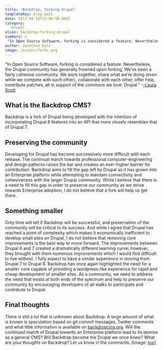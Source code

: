 ```yaml
---
title: 'Backdrop, forking Drupal'
templateKey: blog-post
date: 2013-09-18T12:06:58.000Z
category: 
  -Drupal
alias: backdrop-forking-drupal
summary: > 
 "In Open Source Software, forking is considered a feature. Nevertheless, the Drupal community has generally frowned upon forking. We’ve been a fairly cohesive community. We work together, share what we’re doing (even while we compete with each other), collaborate with each other, offer help, contribute patches, all in support of the commons we love: Drupal." --Laura Scott
author: Jonathan Dale
image: /assets/forks.png
---
```


"In Open Source Software, forking is considered a feature. Nevertheless, the Drupal community has generally frowned upon forking. We’ve been a fairly cohesive community. We work together, share what we’re doing (even while we compete with each other), collaborate with each other, offer help, contribute patches, all in support of the commons we love: Drupal." -[\-Laura Scott](http://pingv.com/blog/backdrop-forking-drupal)

What is the Backdrop CMS?
-------------------------

Backdrop is a fork of Drupal being developed with the intention of incorporating Drupal 8 features into an API that more closely resembles that of Drupal 7.

Preserving the community
------------------------

Developing for Drupal has become successively more difficult with each release. The continual march towards professional computer-engineering and design patterns raises the bar and creates an ever-higher barrier for contribution. Backdrop aims to fill the gap left by Drupal as it has grown into an Enterprise platform while attempting to maintain connectivity and cohesiveness with the larger Drupal community. While I believe that there is a need to fill this gap in order to preserve our community as we strive towards Enterprise adoption, I do not believe that a fork will help us get there.

Something smaller
-----------------

Only time will tell if Backdrop will be successful, and preservation of the community will be critical to its success. And while I agree that Drupal has reached a point of complexity which makes it economically inefficient to develop small sites on Drupal, I do not believe that removing core improvements is the best way to move forward. The improvements between Drupal 6 and 7 created a dramatically different learning curve; however, they brought with them numerous improvements which I would find difficult to live without. I fully expect to have a similar experience in moving from Drupal 7 to Drupal 8. Backdrop has once again highlighted the need for a smaller core capable of providing a wordpress-like experience for rapid and cheap development of smaller sites. As a community, we need to address the need that exists at both ends of the spectrum and help to preserve our community by encouraging developers of all walks to participate and contribute to Drupal.

Final thoughts
--------------

There is still a lot that is unknown about Backdrop. A large amount of what is known is speculation based on git commit messages, Twitter comments and what little information is available on [backdropcms.org](https://backdropcms.org/). Will the continued march of Drupal towards an Enterprise platform lead to its demise as a general CMS? Will Backdrop become the Drupal we once knew? What are your thoughts on Backdrop? Let us know in the comments. \[Image: [lusi](http://www.freeimages.com/photo/two-forks-in-an-egg-holder-1323002)\]